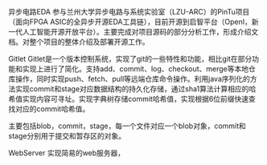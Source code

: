 异步电路EDA
参与兰州大学异步电路与系统实验室（LZU-ARC）的PinTu项目（面向FPGA ASIC的全异步开源EDA工具链），目前开源到启智平台（OpenI，新一代人工智能开源开放平台）。主要完成对项目源码的部分分析工作，形成介绍文档。对整个项目的整体介绍及部署开源工作。



Gitlet
Gitlet是一个版本控制系统，实现了git的一些特性和功能，相比git在部分功能和实现上进行了简化。支持add、commit、log、checkout、merge等本地仓库操作，同时实现push、fetch、pull等远端仓库命令操作。利用java序列化的方法实现commit和stage对应数据结构的持久化存储，通过sha1算法计算相应的哈希值实现内容可寻址。实现字典树存储commit哈希值，实现根据6位前缀快速查找对应的commit哈希值。





主要包括blob，commit，stage，每一个文件对应一个blob对象，commit和stage分别用于提交和暂存区的对象。

WebServer
实现简易的web服务器，

